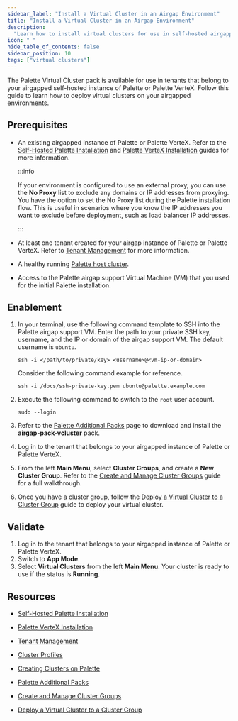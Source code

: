 ```yaml
---
sidebar_label: "Install a Virtual Cluster in an Airgap Environment"
title: "Install a Virtual Cluster in an Airgap Environment"
description:
  "Learn how to install virtual clusters for use in self-hosted airgapped instances of Palette and Palette VerteX."
icon: " "
hide_table_of_contents: false
sidebar_position: 10
tags: ["virtual clusters"]
---
```


The Palette Virtual Cluster pack is available for use in tenants that belong to your airgapped self-hosted instance of
Palette or Palette VerteX. Follow this guide to learn how to deploy virtual clusters on your airgapped environments.

## Prerequisites

- An existing airgapped instance of Palette or Palette VerteX. Refer to the
  [Self-Hosted Palette Installation](../../enterprise-version/install-palette/install-palette.md) and
  [Palette VerteX Installation](../../vertex/install-palette-vertex/install-palette-vertex.md) guides for more
  information.

  :::info

  If your environment is configured to use an external proxy, you can use the **No Proxy** list to exclude any domains
  or IP addresses from proxying. You have the option to set the No Proxy list during the Palette installation flow. This
  is useful in scenarios where you know the IP addresses you want to exclude before deployment, such as load balancer IP
  addresses.

  :::

- At least one tenant created for your airgap instance of Palette or Palette VerteX. Refer to
  [Tenant Management](../../enterprise-version/system-management/tenant-management.md) for more information.

- A healthy running [Palette host cluster](../../clusters/clusters.md).

- Access to the Palette airgap support Virtual Machine (VM) that you used for the initial Palette installation.

## Enablement

1. In your terminal, use the following command template to SSH into the Palette airgap support VM. Enter the path to
   your private SSH key, username, and the IP or domain of the airgap support VM. The default username is `ubuntu`.

   ```shell
   ssh -i </path/to/private/key> <username>@<vm-ip-or-domain>
   ```

   Consider the following command example for reference.

   ```shell
   ssh -i /docs/ssh-private-key.pem ubuntu@palette.example.com
   ```

2. Execute the following command to switch to the `root` user account.

   ```shell
   sudo --login
   ```

3. Refer to the
   [Palette Additional Packs](../../enterprise-version/install-palette/airgap/supplemental-packs.md#additional-deployment-options)
   page to download and install the **airgap-pack-vcluster** pack.

4. Log in to the tenant that belongs to your airgapped instance of Palette or Palette VerteX.

5. From the left **Main Menu**, select **Cluster Groups**, and create a **New Cluster Group**. Refer to the
   [Create and Manage Cluster Groups](../cluster-groups/create-cluster-group.md) guide for a full walkthrough.

6. Once you have a cluster group, follow the [Deploy a Virtual Cluster to a Cluster Group](deploy-virtual-cluster.md)
   guide to deploy your virtual cluster.

## Validate

1. Log in to the tenant that belongs to your airgapped instance of Palette or Palette VerteX.
2. Switch to **App Mode**.
3. Select **Virtual Clusters** from the left **Main Menu**. Your cluster is ready to use if the status is **Running**.

## Resources

- [Self-Hosted Palette Installation](../../enterprise-version/install-palette/install-palette.md)
- [Palette VerteX Installation](../../vertex/install-palette-vertex/install-palette-vertex.md)

- [Tenant Management](../../enterprise-version/system-management/tenant-management.md)

- [Cluster Profiles](../../profiles/cluster-profiles/cluster-profiles.md)

- [Creating Clusters on Palette](../../clusters/clusters.md)

- [Palette Additional Packs](../../enterprise-version/install-palette/airgap/supplemental-packs.md)

- [Create and Manage Cluster Groups](../cluster-groups/create-cluster-group.md)

- [Deploy a Virtual Cluster to a Cluster Group](deploy-virtual-cluster.md)
